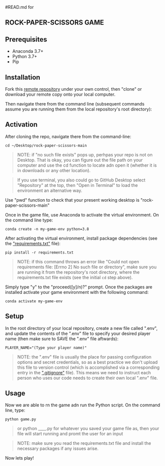 #READ.md for 

## ROCK-PAPER-SCISSORS GAME

## Prerequisites

  + Anaconda 3.7+
  + Python 3.7+
  + Pip

## Installation

Fork this [remote repository](https://github.com/jennaroyson/rock-paper-scissors-game.git) under your own control, then "clone" or download your remote copy onto your local computer.

Then navigate there from the command line (subsequent commands assume you are running them from the local repository's root directory):


## Activation

After cloning the repo, navigate there from the command-line:
```
cd ~/Desktop/rock-paper-scissors-main
```

>NOTE: if "no such file exists" pops up, perhpas your repo is not on Desktop. That is okay, you can figure out the file path on your computer and use the cd function to locate adn open it (whether it is in downloads or any other location). 

>If you use terminal, you also could go to GitHub Desktop select "Repository" at the top, then "Open in Terminal" to load the environment an alternative way.


Use "pwd" function to check that your present working desktop is "rock-paper-scissors-main"


Once in the game file, use Anaconda to activate the virtual environment.
On the command line type:

```
conda create -n my-game-env python=3.8
```

After activating the virtual environment, install package dependencies (see the ["requirements.txt"](/requirements.txt) file):

```
pip install -r requirements.txt
```

> NOTE: if this command throws an error like "Could not open requirements file: [Errno 2] No such file or directory", make sure you are running it from the repository's root directory, where the requirements.txt file exists (see the initial `cd` step above).

Simply type "y" to the "proceed([y]/n)?" prompt. Once the packages are installed activate your game environment with the following command:

```
conda activate my-game-env
```

## Setup

In the root directory of your local repository, create a new file called ".env", and update the contents of the ".env" file to specify your desired player name (then make sure to SAVE the ".env" file aftwards):

    PLAYER_NAME="(Type your player name)"

> NOTE: the ".env" file is usually the place for passing configuration options and secret credentials, so as a best practice we don't upload this file to version control (which is accomplished via a corresponding entry in the [".gitignore"](/.gitignore) file). This means we need to instruct each person who uses our code needs to create their own local ".env" file.

## Usage

Now we are able to rn the game adn run the Python script. On the command line, type:

```
python game.py
```

> or python ____.py for whatever you saved your game file as, then your file will start running and promt the user for an input

>NOTE: make sure you read the requirements.txt file and install the necessary packages if any issues arise.

Now lets play!

